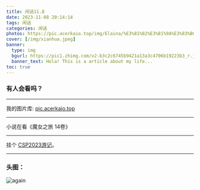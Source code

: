 ```yaml
---
title: 闲话11.8
date: 2023-11-08 20:14:14
tags: 闲话
categories: 闲话
photos: https://pic.acerkaio.top/img/Elaina/%E3%81%82%E3%81%9A%E3%83%BC%E3%82%8B/Flower/73247150_p0.jpg
cover: [/img/xianhua.jpeg]
banner:
  type: img
  bgurl: https://pic1.zhimg.com/v2-b3c2c6745b9421a13a3c4706b19223b3_r.jpg
  banner_text: Hola! This is a article about my life...
toc: true
---
```


### 有人会看吗？

---

我的图片库: [pic.acerkaio.top](https://pic.acerkaio.top/)

---

小说在看《魔女之旅 14卷》

---

挂个 [CSP2023游记](https://www.luogu.com.cn/blog/514850/csp-2023-you-ji)。

---

### 头图：


![again](404)